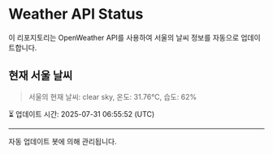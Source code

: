
# Weather API Status

이 리포지토리는 OpenWeather API를 사용하여 서울의 날씨 정보를 자동으로 업데이트합니다.

## 현재 서울 날씨
> 서울의 현재 날씨: clear sky, 온도: 31.76°C, 습도: 62%

⏳ 업데이트 시간: 2025-07-31 06:55:52 (UTC)

---
자동 업데이트 봇에 의해 관리됩니다.
